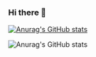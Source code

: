 ### Hi there 👋

[![Anurag's GitHub stats](https://github-readme-stats.vercel.app/api?username=DarshanPandey515)](https://github.com/anuraghazra/github-readme-stats)


![Anurag's GitHub stats](https://github-readme-stats.vercel.app/api?username=DarshanPandey515&show_icons=true&theme=radical)

